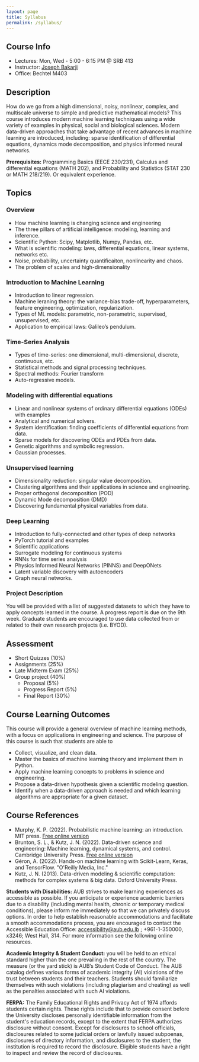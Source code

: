 ```yaml
---
layout: page
title: Syllabus 
permalink: /syllabus/ 
---
```


## Course Info 
* Lectures: Mon, Wed - 5:00 - 6:15 PM @ SRB 413 
* Instructor: [Joseph Bakarji](www.josephbakarji.com)
* Office: Bechtel M403

## Description
How do we go from a high dimensional, noisy, nonlinear, complex, and multiscale universe to simple and predictive mathematical models? This course introduces modern machine learning techniques using a wide variety of examples in physical, social and biological sciences. Modern data-driven approaches that take advantage of recent advances in machine learning are introduced, including: sparse identification of differential equations, dynamics mode decomposition, and physics informed neural networks.

**Prerequisites:** Programming Basics (EECE 230/231), Calculus and differential equations (MATH 202), and Probability and Statistics (STAT 230 or MATH 218/219). Or equivalent experience.

## Topics 
### Overview 
- How machine learning is changing science and engineering
- The three pillars of artificial intelligence: modeling, learning and inference.
- Scientific Python: Scipy, Matplotlib, Numpy, Pandas, etc.
- What is scientific modeling: laws, differential equations, linear systems, networks etc.
- Noise, probability, uncertainty quantificaiton, nonlinearity and chaos.
- The problem of scales and high-dimensionality

### Introduction to Machine Learning
- Introduction to linear regression.
- Machine leraning theory: the variance-bias trade-off, hyperparameters, feature engineering, optimization, regularization.
- Types of ML models: parametric, non-parametric, supervised, unsupervised, etc.
- Application to empirical laws: Galileo’s pendulum.

### Time-Series Analysis
- Types of time-series: one dimensional, multi-dimensional, discrete, continuous, etc.
- Statistical methods and signal processing techniques.
- Spectral methods: Fourier transform
- Auto-regressive models.

### Modeling with differential equations
- Linear and nonlinear systems of ordinary differential equations (ODEs) with examples
- Analytical and numerical solvers.
- System identification: finding coefficients of differential equations from data. 
- Sparse models for discovering ODEs and PDEs from data.
- Genetic algorithms and symbolic regression.
- Gaussian processes.

### Unsupervised learning
- Dimensionality reduction: singular value decomposition.
- Clustering algorithms and their applications in science and engineering.
- Proper orthogonal decomposition (POD)
- Dynamic Mode decomposition (DMD)
- Discovering fundamental physical variables from data.

### Deep Learning 
- Introduction to fully-connected and other types of deep networks
- PyTorch tutorial and examples
- Scientific applications 
- Surrogate modeling for continuous systems
- RNNs for time series analysis
- Physics Informed Neural Networks (PINNS) and DeepONets
- Latent variable discovery with autoencoders
- Graph neural networks.

### Project Description
You will be provided with a list of suggested datasets to which they have to apply concepts learned in the course. A progress report is due on the 9th week. Graduate students are encouraged to use data collected from or related to their own research projects (i.e. BYOD). 

## Assessment
- Short Quizzes (10%)
- Assignments (25%)
- Late Midterm Exam (25%)
- Group project (40%)
    - Proposal (5%)
    - Progress Report (5%)
    - Final Report (30%)


## Course Learning Outcomes
This course will provide a general overview of machine learning methods, with a focus on applications in engineering and science. The purpose of this course is such that students are able to
- Collect, visualize, and clean data.
- Master the basics of machine learning theory and implement them in Python.
- Apply machine learning concepts to problems in science and engineering.
- Propose a data-driven hypothesis given a scientific modeling question.
- Identify when a data-driven approach is needed and which learning algorithms are appropriate for a given dataset.


## Course References
- Murphy, K. P. (2022). Probabilistic machine learning: an introduction. MIT press. [Free online version](https://probml.github.io/pml-book/book1.html)
- Brunton, S. L., & Kutz, J. N. (2022). Data-driven science and engineering: Machine learning, dynamical systems, and control. Cambridge University Press. [Free online version](https://faculty.washington.edu/sbrunton/DataBookV2.pdf)
- Géron, A. (2022). Hands-on machine learning with Scikit-Learn, Keras, and TensorFlow. "O'Reilly Media, Inc."
- Kutz, J. N. (2013). Data-driven modeling & scientific computation: methods for complex systems & big data. Oxford University Press.

**Students with Disabilities:** AUB strives to make learning experiences as accessible as possible. If you anticipate or experience academic barriers due to a disability (including mental health, chronic or temporary medical conditions), please inform me immediately so that we can privately discuss options.  In order to help establish reasonable accommodations and facilitate a smooth accommodations process, you are encouraged to contact the Accessible Education Office: accessibility@aub.edu.lb ; +961-1-350000, x3246; West Hall, 314. For more information see the following online resources.

**Academic Integrity & Student Conduct:** you will be held to an ethical standard higher than the one prevailing in the rest of the country. The measure (or the yard stick) is AUB’s Student Code of Conduct. The AUB catalog defines various forms of academic integrity (AI) violations of the trust between students and their teachers. Students should familiarize themselves with such violations (including plagiarism and cheating) as well as the penalties associated with such AI violations. 

**FERPA:** The Family Educational Rights and Privacy Act of 1974 affords students certain rights. These rights include that to provide consent before the University discloses personally identifiable information from the student's education records, except to the extent that FERPA authorizes disclosure without consent. Except for disclosures to school officials, disclosures related to some judicial orders or lawfully issued subpoenas, disclosures of directory information, and disclosures to the student, the institution is required to record the disclosure. Eligible students have a right to inspect and review the record of disclosures.


